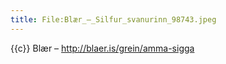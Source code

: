 ```yaml
---
title: File:Blær_–_Silfur_svanurinn_98743.jpeg
---
```


{{c}} Blær – http://blaer.is/grein/amma-sigga

